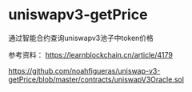 # uniswapv3-getPrice
通过智能合约查询uniswapv3池子中token价格

参考资料：
https://learnblockchain.cn/article/4179

https://github.com/noahfigueras/uniswap-v3-getPrice/blob/master/contracts/uniswapV3Oracle.sol



